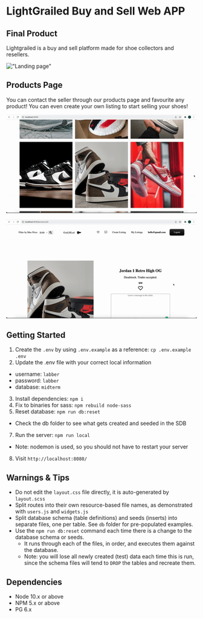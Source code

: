 LightGrailed Buy and Sell Web APP
=========

## Final Product
Lightgrailed is a buy and sell platform made for shoe collectors and resellers. 

!["Landing page"](https://github.com/renji-3/LightGrailed/blob/master/docs/lg_homepage.gif)

## Products Page
You can contact the seller through our products page and favourite any product! You can even create your own listing to start selling your shoes!

!["Products page"](https://github.com/renji-3/LightGrailed/blob/master/docs/lg_products.gif)

!["Favourites page"](https://github.com/renji-3/LightGrailed/blob/master/docs/lg_favourites.gif)

## Getting Started

1. Create the `.env` by using `.env.example` as a reference: `cp .env.example .env`
2. Update the .env file with your correct local information 
  - username: `labber` 
  - password: `labber` 
  - database: `midterm`
3. Install dependencies: `npm i`
4. Fix to binaries for sass: `npm rebuild node-sass`
5. Reset database: `npm run db:reset`
  - Check the db folder to see what gets created and seeded in the SDB
7. Run the server: `npm run local`
  - Note: nodemon is used, so you should not have to restart your server
8. Visit `http://localhost:8080/`

## Warnings & Tips

- Do not edit the `layout.css` file directly, it is auto-generated by `layout.scss`
- Split routes into their own resource-based file names, as demonstrated with `users.js` and `widgets.js`
- Split database schema (table definitions) and seeds (inserts) into separate files, one per table. See `db` folder for pre-populated examples. 
- Use the `npm run db:reset` command each time there is a change to the database schema or seeds. 
  - It runs through each of the files, in order, and executes them against the database. 
  - Note: you will lose all newly created (test) data each time this is run, since the schema files will tend to `DROP` the tables and recreate them.

## Dependencies

- Node 10.x or above
- NPM 5.x or above
- PG 6.x
